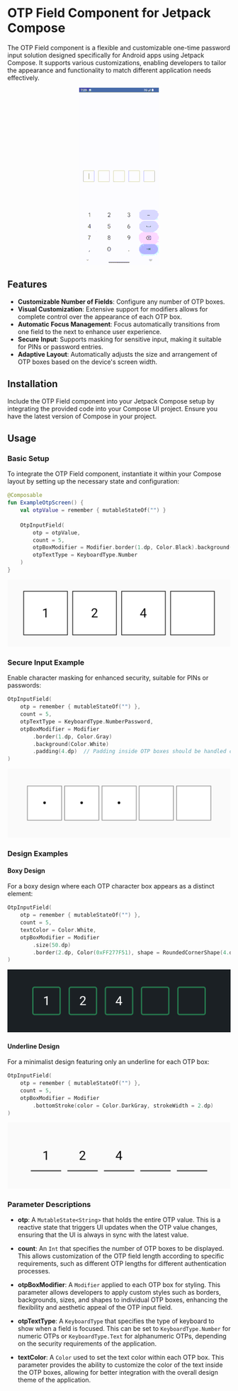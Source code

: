 # OTP Field Component for Jetpack Compose

The OTP Field component is a flexible and customizable one-time password input solution designed specifically for Android apps using Jetpack Compose. It supports various customizations, enabling developers to tailor the appearance and functionality to match different application needs effectively.

<p align="center">
  <img src="readmeassets/recording.gif?raw=true" alt="Demo">
</p>


## Features

- **Customizable Number of Fields**: Configure any number of OTP boxes.
- **Visual Customization**: Extensive support for modifiers allows for complete control over the appearance of each OTP box.
- **Automatic Focus Management**: Focus automatically transitions from one field to the next to enhance user experience.
- **Secure Input**: Supports masking for sensitive input, making it suitable for PINs or password entries.
- **Adaptive Layout**: Automatically adjusts the size and arrangement of OTP boxes based on the device's screen width.

## Installation
Include the OTP Field component into your Jetpack Compose setup by integrating the provided code into your Compose UI project. Ensure you have the latest version of Compose in your project.

## Usage

### Basic Setup

To integrate the OTP Field component, instantiate it within your Compose layout by setting up the necessary state and configuration:

```kotlin
@Composable
fun ExampleOtpScreen() {
    val otpValue = remember { mutableStateOf("") }

    OtpInputField(
        otp = otpValue,
        count = 5,
        otpBoxModifier = Modifier.border(1.dp, Color.Black).background(Color.White),
        otpTextType = KeyboardType.Number
    )
}
```

![Basic Setup](readmeassets/basic_setup.png?raw=true "Basic Setup")

### Secure Input Example

Enable character masking for enhanced security, suitable for PINs or passwords:

```kotlin
OtpInputField(
    otp = remember { mutableStateOf("") },
    count = 5,
    otpTextType = KeyboardType.NumberPassword,
    otpBoxModifier = Modifier
        .border(1.dp, Color.Gray)
        .background(Color.White)
        .padding(4.dp)  // Padding inside OTP boxes should be handled carefully
)
```
![Secure Input](readmeassets/secure_input.png?raw=true "Secure Setup")

### Design Examples

#### Boxy Design

For a boxy design where each OTP character box appears as a distinct element:

```kotlin
OtpInputField(
    otp = remember { mutableStateOf("") },
    count = 5,
    textColor = Color.White,
    otpBoxModifier = Modifier
        .size(50.dp)
        .border(2.dp, Color(0xFF277F51), shape = RoundedCornerShape(4.dp))
)
```
![Boxy Design](readmeassets/boxy_otp_field.png?raw=true "Boxy Design")

#### Underline Design

For a minimalist design featuring only an underline for each OTP box:

```kotlin
OtpInputField(
    otp = remember { mutableStateOf("") },
    count = 5,
    otpBoxModifier = Modifier
        .bottomStroke(color = Color.DarkGray, strokeWidth = 2.dp)
)
```
![Underline Design](readmeassets/underline_otp_field.png?raw=true "Underline Design")

### Parameter Descriptions

- **otp**: A `MutableState<String>` that holds the entire OTP value. This is a reactive state that triggers UI updates when the OTP value changes, ensuring that the UI is always in sync with the latest value.

- **count**: An `Int` that specifies the number of OTP boxes to be displayed. This allows customization of the OTP field length according to specific requirements, such as different OTP lengths for different authentication processes.

- **otpBoxModifier**: A `Modifier` applied to each OTP box for styling. This parameter allows developers to apply custom styles such as borders, backgrounds, sizes, and shapes to individual OTP boxes, enhancing the flexibility and aesthetic appeal of the OTP input field.

- **otpTextType**: A `KeyboardType` that specifies the type of keyboard to show when a field is focused. This can be set to `KeyboardType.Number` for numeric OTPs or `KeyboardType.Text` for alphanumeric OTPs, depending on the security requirements of the application.

- **textColor**: A `Color` used to set the text color within each OTP box. This parameter provides the ability to customize the color of the text inside the OTP boxes, allowing for better integration with the overall design theme of the application.



